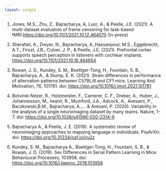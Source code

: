 ```yaml
---
layout: single
---
```


1. Jones, M.S., Zhu, Z., Bajracharya, A, Luor, A., & Peelle, J.E. (2021). A multi-dataset evaluation of
frame censoring for task-based fMRI.https://doi.org/10.1101/2021.10.12.464075 (In-press)

2. Sherafati, A., Dwyer, N., Bajracharya, A.,Hassanpour, M.S., Eggebrecht, A.T., Firszt, J.B., Culver,
J. P., & Peelle, J.E. (2021). Prefrontal cortex supports speech perception in listeners with cochlear
implants. https://doi.org/10.1101/2021.10.16.464654

3. Rowan, J. D., Kundey, S. M., Boettger-Tong, H., Fountain, S. B., Bajracharya, A., & Stump, E.
K. (2021). Strain differences in performance of alternation patterns between C57BL/6 and CF1 mice.
Learning And Motivation, 76, 101761. doi: https://doi.org/10.1016/j.lmot.2021.101761

4. Botvinik-Nezer, R., Holzmeister, F., Camerer, C. F., Dreber, A., Huber, J., Johannesson, M., Iwanir,
R., Mumford, J.A., Adcock, A., Avesami, P., Baczkowski,B.M., Bajracharya, A.,... & Avesani, P.
(2020). Variability in the analysis of a single neuroimaging dataset by many teams. Nature, 1-7.
doi: https://doi.org/10.1038/s41586-020-2314-9

5. Bajracharya A., & Peelle, J. E. (2019). A systematic review of neuroimaging approaches to mapping
language in individuals. PsyArXiv. doi: https://doi.org/10.31234/osf.io/jru2z

6. Kundey, S. M., Bajracharya A., Boettger-Tong, H., Fountain, S. B., & Rowan, J. D. (2019). Sex
Differences in Serial Pattern Learning in Mice. Behavioural Processes, 103958.
doi: https://doi.org/10.1016/j.beproc.2019.103958
